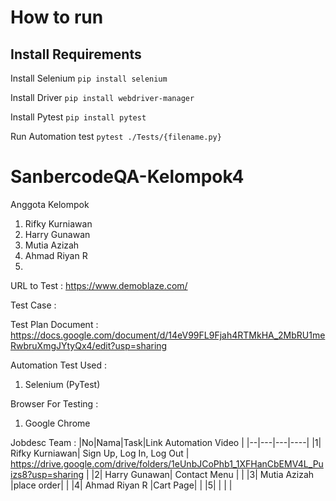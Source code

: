 ﻿# How to run
##  Install Requirements

Install Selenium
```pip install selenium```

Install Driver
```pip install webdriver-manager```

Install Pytest
```pip install pytest```

Run Automation test
```pytest ./Tests/{filename.py}```

# SanbercodeQA-Kelompok4

Anggota Kelompok

1. Rifky Kurniawan
2. Harry Gunawan
3. Mutia Azizah
4. Ahmad Riyan R
5.

URL to Test : https://www.demoblaze.com/

Test Case :

Test Plan Document : https://docs.google.com/document/d/14eV99FL9Fjah4RTMkHA_2MbRU1meRwbruXmgJYtyQx4/edit?usp=sharing

Automation Test Used :

1. Selenium (PyTest)

Browser For Testing :

1. Google Chrome

Jobdesc Team :
|No|Nama|Task|Link Automation Video |
|--|---|---|----|
|1| Rifky Kurniawan| Sign Up, Log In, Log Out | https://drive.google.com/drive/folders/1eUnbJCoPhb1_1XFHanCbEMV4L_Puizs8?usp=sharing |
|2| Harry Gunawan| Contact Menu | |
|3| Mutia Azizah |place order| |
|4| Ahmad Riyan R |Cart Page| |
|5| | | |
